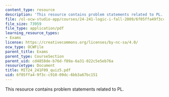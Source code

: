 ```yaml
---
content_type: resource
description: 'This resource contains problem statements related to PL. '
file: /ol-ocw-studio-app/courses/24-241-logic-i-fall-2009/6f05ffa49f3cc91009dc6bb3a67bc151_MIT24_241F09_quiz5.pdf
file_size: 73959
file_type: application/pdf
learning_resource_types:
- Exams
license: https://creativecommons.org/licenses/by-nc-sa/4.0/
ocw_type: OCWFile
parent_title: Exams
parent_type: CourseSection
parent_uid: cd4858de-b76d-f89a-6a31-022c5e5eb76a
resourcetype: Document
title: MIT24_241F09_quiz5.pdf
uid: 6f05ffa4-9f3c-c910-09dc-6bb3a67bc151
---
```

This resource contains problem statements related to PL. 